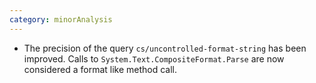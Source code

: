 ```yaml
---
category: minorAnalysis
---
```

* The precision of the query `cs/uncontrolled-format-string` has been improved. Calls to `System.Text.CompositeFormat.Parse` are now considered a format like method call.
